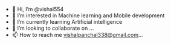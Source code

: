 - 👋 Hi, I’m @vishal554
- 👀 I’m interested in Machine learning and Mobile development
- 🌱 I’m currently learning Artificial intelligence
- 💞️ I’m looking to collaborate on ...
- 📫 How to reach me vishalpanchal338@gmail.com...

<!---
vishal554/vishal554 is a ✨ special ✨ repository because its `README.md` (this file) appears on your GitHub profile.
You can click the Preview link to take a look at your changes.
--->
